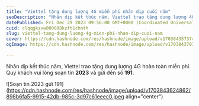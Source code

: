 ```yaml
---
title: "Viettel tặng dung lượng 4G miễn phí nhân dịp cuối năm"
seoDescription: "Nhân dịp kết thúc năm, Viettel trao tặng dung lượng 4G hoàn toàn miễn phí. Quý khách vui lòng soạn tin 2023 và gửi đến số 191."
datePublished: Fri Dec 29 2023 09:56:00 GMT+0000 (Coordinated Universal Time)
cuid: clqqgkzvw000608kzft1chnth
slug: viettel-tang-dung-luong-4g-mien-phi-nhan-dip-cuoi-nam
cover: https://cdn.hashnode.com/res/hashnode/image/upload/v1703843573740/bf9141e4-4034-4076-9604-ad5bd9c312c6.jpeg
ogImage: https://cdn.hashnode.com/res/hashnode/image/upload/v1703843703068/e42d5bf8-9563-4e90-a2bd-a968a7701e1d.jpeg

---
```


Nhân dịp kết thúc năm, Viettel trao tặng dung lượng 4G hoàn toàn miễn phí. Quý khách vui lòng soạn tin **2023** và gửi đến số **191**.

![Soạn tin 2023 gửi 191](https://cdn.hashnode.com/res/hashnode/image/upload/v1703843624862/898b6fa5-9915-42db-985c-3d97c61eeec0.jpeg align="center")